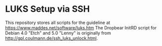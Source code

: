 # LUKS Setup via SSH
This repository stores all scripts for the guideline at https://www.maddes.net/software/luks.htm
The Dropbear InitRD script for Debian 4.0 "Etch" and 5.0 "Lenny" is originally from http://gpl.coulmann.de/ssh_luks_unlock.html.
